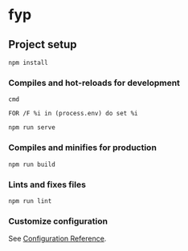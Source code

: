 # fyp

## Project setup
```
npm install
```

### Compiles and hot-reloads for development
``` 
cmd 
```

``` 
FOR /F %i in (process.env) do set %i 
```

```
npm run serve
```

### Compiles and minifies for production
```
npm run build
```

### Lints and fixes files
```
npm run lint
```

### Customize configuration
See [Configuration Reference](https://cli.vuejs.org/config/).
